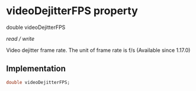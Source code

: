 


# videoDejitterFPS property







double videoDejitterFPS
  
_<span class="feature">read / write</span>_



<p>Video dejitter frame rate. The unit of frame rate is f/s (Available since 1.17.0)</p>



## Implementation

```dart
double videoDejitterFPS;
```







